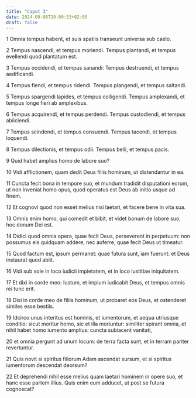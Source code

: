 ```yaml
---
title: "Caput 3"
date: 2024-09-06T20:00:53+02:00
draft: false
---
```



1 Omnia tempus habent, et suis spatiis transeunt universa sub caelo.

2 Tempus nascendi, et tempus moriendi. Tempus plantandi, et tempus evellendi quod plantatum est.

3 Tempus occidendi, et tempus sanandi: Tempus destruendi, et tempus aedificandi.

4 Tempus flendi, et tempus ridendi. Tempus plangendi, et tempus saltandi.

5 Tempus spargendi lapides, et tempus colligendi. Tempus amplexandi, et tempus longe fieri ab amplexibus.

6 Tempus acquirendi, et tempus perdendi. Tempus custodiendi, et tempus abiiciendi.

7 Tempus scindendi, et tempus consuendi. Tempus tacendi, et tempus loquendi.

8 Tempus dilectionis, et tempus odii. Tempus belli, et tempus pacis.

9 Quid habet amplius homo de labore suo?

10 Vidi afflictionem, quam dedit Deus filiis hominum, ut distendantur in ea.

11 Cuncta fecit bona in tempore suo, et mundum tradidit disputationi eorum, ut non inveniat homo opus, quod operatus est Deus ab initio usque ad finem.

12 Et cognovi quod non esset melius nisi laetari, et facere bene in vita sua.

13 Omnis enim homo, qui comedit et bibit, et videt bonum de labore suo, hoc donum Dei est.

14 Didici quod omnia opera, quae fecit Deus, perseverent in perpetuum: non possumus eis quidquam addere, nec auferre, quae fecit Deus ut timeatur.

15 Quod factum est, ipsum permanet: quae futura sunt, iam fuerunt: et Deus instaurat quod abiit.

16 Vidi sub sole in loco iudicii impietatem, et in loco iustitiae iniquitatem.

17 Et dixi in corde meo: Iustum, et impium iudicabit Deus, et tempus omnis rei tunc erit.

18 Dixi in corde meo de filiis hominum, ut probaret eos Deus, et ostenderet similes esse bestiis.

19 Idcirco unus interitus est hominis, et iumentorum, et aequa utriusque conditio: sicut moritur homo, sic et illa moriuntur: similiter spirant omnia, et nihil habet homo iumento amplius: cuncta subiacent vanitati,

20 et omnia pergunt ad unum locum: de terra facta sunt, et in terram pariter revertuntur.

21 Quis novit si spiritus filiorum Adam ascendat sursum, et si spiritus iumentorum descendat deorsum?

22 Et deprehendi nihil esse melius quam laetari hominem in opere suo, et hanc esse partem illius. Quis enim eum adducet, ut post se futura cognoscat?

